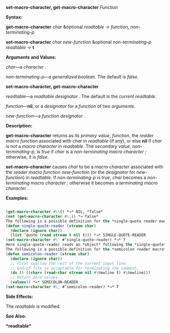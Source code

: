 **set-macro-character, get-macro-character** *Function* 



**Syntax:** 



**get-macro-character** *char* &amp;optional *readtable → function, non-terminating-p* 



**set-macro-character** *char new-function* &amp;optional *non-terminating-p readtable →* **t** 



**Arguments and Values:** 



*char*—a *character* . 



*non-terminating-p*—a *generalized boolean*. The default is *false*. 







 



 



**set-macro-character, get-macro-character** 



*readtable*—a *readtable designator* . The default is the *current readtable*. 



*function*—**nil**, or a *designator* for a *function* of two *arguments*. 



*new-function*—a *function designator* . 



**Description:** 



**get-macro-character** returns as its *primary value*, *function*, the *reader macro function* associated with *char* in *readtable* (if any), or else **nil** if *char* is not a *macro character* in *readtable*. The *secondary value*, *non-terminating-p*, is *true* if *char* is a *non-terminating macro character* ; otherwise, it is *false*. 



**set-macro-character** causes *char* to be a *macro character* associated with the *reader macro function new-function* (or the *designator* for *new-function*) in *readtable*. If *non-terminating-p* is *true*, *char* becomes a *non-terminating macro character* ; otherwise it becomes a *terminating macro character* . 



**Examples:**
```lisp

(get-macro-character #\\{) *→* NIL, *false* 
(not (get-macro-character #\;)) *→ false* 
The following is a possible definition for the *single-quote reader macro* in *standard syntax* : 
(defun single-quote-reader (stream char) 
  (declare (ignore char)) 
  (list ’quote (read stream t nil t))) *→* SINGLE-QUOTE-READER 
(set-macro-character #\’ #’single-quote-reader) *→* T 
Here single-quote-reader reads an *object* following the *single-quote* and returns a *list* of **quote** and that *object*. The *char* argument is ignored. 
The following is a possible definition for the *semicolon reader macro* in *standard syntax* : 
(defun semicolon-reader (stream char) 
  (declare (ignore char)) 
  ;; First swallow the rest of the current input line. 
  ;; End-of-file is acceptable for terminating the comment. 
  (do () ((char= (read-char stream nil #\Newline t) #\Newline))) 
  ;; Return zero values. 
  (values)) *→* SEMICOLON-READER 
(set-macro-character #\; #’semicolon-reader) *→* T 

```
**Side Effects:** 



The *readtable* is modified. 



**See Also:** 



**\*readtable\*** 







 



 



